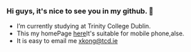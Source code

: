 ### Hi guys, it's nice to see you in my github. 👋

- I’m currently studying at Trinity College Dublin.
- This my homePage [here](http://3.252.123.47:3003/build/)It's suitable for mobile phone,alse.
- It is easy to email me <xkong@tcd.ie>

